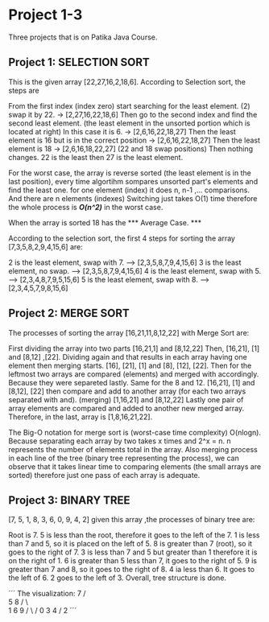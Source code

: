 # Project 1-3
Three projects that is on Patika Java Course.


## Project 1: SELECTION SORT

This is the given array [22,27,16,2,18,6].
According to Selection sort, the steps are

From the first index (index zero) start searching for the least element. (2) swap it by 22. -> [2,27,16,22,18,6]
Then go to the second index and find the second least element. (the least element in the unsorted portion which is located at right) In this case it is 6. -> [2,6,16,22,18,27]
Then the least element is 16 but is in the correct position -> [2,6,16,22,18,27]
Then the least element is 18 -> [2,6,16,18,22,27] (22 and 18 swap positions)
Then nothing changes. 22 is the least then 27 is the least element.  


For the worst case, the array is reverse sorted (the least element is in the last position), every time algortihm sompares unsorted part's elements and find the least one. for one element (index) it does n, n-1 ,... comparisons. And there are n elements (indexes) Switching just takes O(1) time therefore the whole process is ***O(n^2)*** in the worst case.


When the array is sorted 18 has the *** Average Case. ***

According to the selection sort, the first 4 steps for sorting the array [7,3,5,8,2,9,4,15,6] are:

2 is the least element, swap with 7. --> [2,3,5,8,7,9,4,15,6]
3 is the least element, no swap. --> [2,3,5,8,7,9,4,15,6]
4 is the least element, swap with 5. --> [2,3,4,8,7,9,5,15,6]
5 is the least element, swap with 8. --> [2,3,4,5,7,9,8,15,6]




## Project 2: MERGE SORT

The processes of sorting the array [16,21,11,8,12,22] with Merge Sort are:

First dividing the array into two parts [16,21,1] and [8,12,22]
Then, [16,21], [1] and [8,12] ,[22].
Dividing again and that results in each array having one element then merging starts.
[16], [21], [1] and [8], [12], [22].
Then for the leftmost two arrays are compared (elements) and merged with accordingly. Because they were separeted lastly. Same for the 8 and 12. 
[16,21], [1] and [8,12], [22]
then compare and add to another array (for each two arrays separated with and). (merging)
[1,16,21] and [8,12,22]
Lastly one pair of array elements are compared and added to another new merged array.
Therefore, in the last, array is [1,8,16,21,22]. 

The Big-O notation for merge sort is (worst-case time complexity) O(nlogn). Because separating each array by two takes x times and 2^x = n. n represents the number of elements total in the array. Also merging process in each line of the tree (binary tree representing the process), we can observe that it takes linear time to comparing elements (the small arrays are sorted) therefore just one pass of each array is adequate.





## Project 3: BINARY TREE

[7, 5, 1, 8, 3, 6, 0, 9, 4, 2] given this array ,the processes of binary tree are:

Root is 7. 5 is less than the root, therefore it goes to the left of the 7. 
1 is less than 7 and 5, so it is placed on the left of 5.
8 is greater than 7 (root), so it goes to the right of 7. 
3 is less than 7 and 5 but greater than 1 therefore it is on the right of 1.
6 is greater than 5 less than 7, it goes to the right of 5. 9 is greater than 7 and 8, so it goes to the right of 8.
4 ia less than 6. It goes to the left of 6.
2 goes to the left of 3. 
Overall, tree structure is done.

´´´ 
The visualization:
        7
       / \
      5   8
     / \   \
    1   6   9
   / \  /
  0  3  4
     /
    2
´´´
